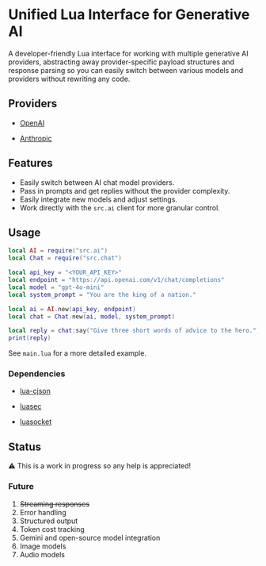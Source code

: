 # Unified Lua Interface for Generative AI

A developer-friendly Lua interface for working with multiple generative AI providers, abstracting away provider-specific payload structures and response parsing so you can easily switch between various models and providers without rewriting any code.

## Providers

- [OpenAI](https://platform.openai.com/docs/overview)

- [Anthropic](https://docs.anthropic.com/en/home)

## Features

- Easily switch between AI chat model providers.
- Pass in prompts and get replies without the provider complexity.
- Easily integrate new models and adjust settings.
- Work directly with the `src.ai` client for more granular control.

## Usage

```lua
local AI = require("src.ai")
local Chat = require("src.chat")

local api_key = "<YOUR_API_KEY>"
local endpoint = "https://api.openai.com/v1/chat/completions"
local model = "gpt-4o-mini"
local system_prompt = "You are the king of a nation."

local ai = AI.new(api_key, endpoint)
local chat = Chat.new(ai, model, system_prompt)

local reply = chat:say("Give three short words of advice to the hero.")
print(reply)
```

See `main.lua` for a more detailed example.

### Dependencies

- [lua-cjson](https://github.com/openresty/lua-cjson)

- [luasec](https://github.com/brunoos/luasec)

- [luasocket](https://github.com/lunarmodules/luasocket.git)

## Status

⚠️ This is a work in progress so any help is appreciated!

### Future

1. ~~Streaming responses~~
2. Error handling
3. Structured output
4. Token cost tracking
5. Gemini and open-source model integration
6. Image models
7. Audio models